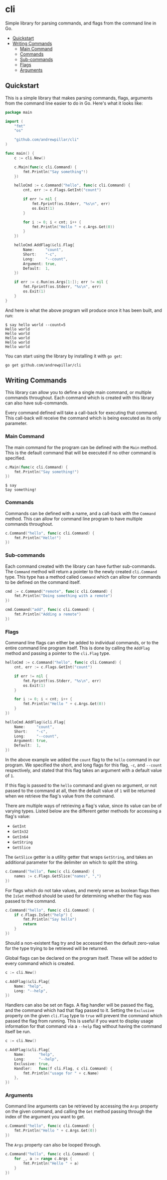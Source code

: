 # cli

Simple library for parsing commands, and flags from the command line in Go.

- [Quickstart](#quickstart)
- [Writing Commands](#writing-commands)
  * [Main Command](#main-command)
  * [Commands](#commands)
  * [Sub-commands](#sub-commands)
  * [Flags](#flags)
  * [Arguments](#arguments)

## Quickstart

This is a simple library that makes parsing commands, flags, arguments from the command line easier to do in Go. Here's what it looks like:

```go
package main

import (
    "fmt"
    "os"

    "github.com/andrewpillar/cli"
)

func main() {
    c := cli.New()

    c.Main(func(c cli.Command) {
        fmt.Println("Say something"!)
    })

    helloCmd := c.Command("hello", func(c cli.Command) {
        cnt, err := c.Flags.GetInt("count")

        if err != nil {
            fmt.Fprintf(os.Stderr, "%s\n", err)
            os.Exit(1)
        }

        for i := 0; i < cnt; i++ {
            fmt.Println("Hello " + c.Args.Get(0))
        }
    })

    helloCmd.AddFlag(&cli.Flag{
        Name:     "count",
        Short:    "-c",
        Long:     "--count",
        Argument: true,
        Default:  1,
    })

    if err := c.Run(os.Args[1:]); err != nil {
        fmt.Fprintf(os.Stderr, "%s\n", err)
        os.Exit(1)
    }
}
```

And here is what the above program will produce once it has been built, and run:

```
$ say hello world --count=5
Hello world
Hello world
Hello world
Hello world
Hello world
```
You can start using the library by installing it with `go get`:

```
go get github.com/andrewpillar/cli
```

## Writing Commands

This library can allow you to define a single main command, or multiple commands throughout. Each command which is created with this library can also have sub-commands.

Every command defined will take a call-back for executing that command. This call-back will receive the command which is being executed as its only parameter.

### Main Command

The main command for the program can be defined with the `Main` method. This is the default command that will be executed if no other command is specified.

```go
c.Main(func(c cli.Command) {
    fmt.Println("Say something!")
})
```

```
$ say
Say something!
```

### Commands

Commands can be defined with a name, and a call-back with the `Command` method. This can allow for command line program to have multiple commands throughout.

```go
c.Command("hello", func(c cli.Command) {
    fmt.Println("Hello!")
})
```

### Sub-commands

Each command created with the library can have further sub-commands. The `Command` method will return a pointer to the newly created `cli.Command` type. This type has a method called `Command` which can allow for commands to be defined on the command itself.

```go
cmd := c.Command("remote", func(c cli.Command) {
    fmt.Println("Doing something with a remote")
})

cmd.Command("add", func(c cli.Command) {
    fmt.Println("Adding a remote")
})
```

### Flags

Command line flags can either be added to individual commands, or to the entire command line program itself. This is done by calling the `AddFlag` method and passing a pointer to the `cli.Flag` type.

```go
helloCmd := c.Command("hello", func(c cli.Command) {
    cnt, err := c.Flags.GetInt("count")

    if err != nil {
        fmt.Fprintf(os.Stderr, "%s\n", err)
        os.Exit(1)
    }

    for i := 0; i < cnt; i++ {
        fmt.Println("Hello " + c.Args.Get(0))
    }
})

helloCmd.AddFlag(&cli.Flag{
    Name:     "count",
    Short:    "-c",
    Long:     "--count",
    Argument: true,
    Default:  1,
})
```

In the above example we added the `count` flag to the `hello` command in our program. We specified the short, and long flags for this flag, `-c`, and `--count` respectively, and stated that this flag takes an argument with a default value of `1`.

If this flag is passed to the `hello` command and given no argument, or not passed to the command at all, then the default value of `1` will be returned when we retrieve the flag's value from the command.

There are multiple ways of retrieving a flag's value, since its value can be of varying types. Listed below are the different getter methods for accessing a flag's value:

* `GetInt`
* `GetIn32`
* `GetIn64`
* `GetString`
* `GetSlice`

The `GetSlice` getter is a utility getter that wraps `GetString`, and takes an additional parameter for the delimiter on which to split the string.

```go
c.Command("hello", func(c cli.Command) {
    names := c.Flags.GetSlice("names", ",")
})
```

For flags which do not take values, and merely serve as boolean flags then the `IsSet` method should be used for determining whether the flag was passed to the command.

```go
c.Command("hello", func(c cli.Command) {
    if c.Flags.IsSet("help") {
        fmt.Println("Say hello")
        return
    }
})
```

Should a non-existent flag try and be accessed then the default zero-value for the type trying to be retrieved will be returned.

Global flags can be declared on the program itself. These will be added to every command which is created.

```go
c := cli.New()

c.AddFlag(&cli.Flag{
    Name: "help",
    Long: "--help",
})
```

Handlers can also be set on flags. A flag handler will be passed the flag, and the command which had that flag passed to it. Setting the `Exclusive` property on the given `cli.Flag` type to `true` will prevent the command which passed the flag from running. This is useful if you want to display usage information for that command via a `--help` flag without having the command itself be run.

```go
c := cli.New()

c.AddFlag(&cli.Flag{
    Name:      "help",
    Long:      "--help",
    Exclusive: true,
    Handler:   func(f cli.Flag, c cli.Command) {
        fmt.Println("usage for " + c.Name)
    },
})
```

### Arguments

Command line arguments can be retrieved by accessing the `Args` property on the given command, and calling the `Get` method passing through the index of the argument you want to get.

```go
c.Command("hello", func(c cli.Command) {
    fmt.Println("Hello " + c.Args.Get(0))
})
```

The `Args` property can also be looped through.

```go
c.Command("hello", func(c cli.Command) {
    for _, a := range c.Args {
        fmt.Println("Hello " + a)
    }
})

